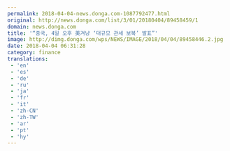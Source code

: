 ```yaml
---
permalink: 2018-04-04-news.donga.com-1087792477.html
original: http://news.donga.com/list/3/01/20180404/89458459/1
domain: news.donga.com
title: '“중국, 4일 오후 美겨냥 ‘대규모 관세 보복’ 발표”'
image: http://dimg.donga.com/wps/NEWS/IMAGE/2018/04/04/89458446.2.jpg
date: 2018-04-04 06:31:28
category: finance
translations: 
 - 'en'
 - 'es'
 - 'de'
 - 'ru'
 - 'ja'
 - 'fr'
 - 'it'
 - 'zh-CN'
 - 'zh-TW'
 - 'ar'
 - 'pt'
 - 'hy'
---
```


